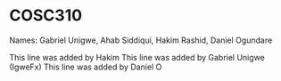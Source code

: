 # COSC310
Names: Gabriel Unigwe, Ahab Siddiqui, Hakim Rashid, Daniel Ogundare

This line was added by Hakim
This line was added by Gabriel Unigwe (IgweFx)
This line was added by Daniel O